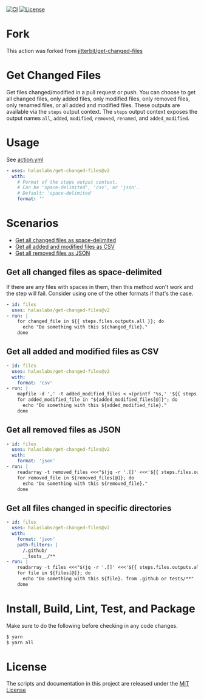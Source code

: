 [![CI](https://github.com/halaslabs/get-changed-files/actions/workflows/ci.yml/badge.svg?branch=main)](https://github.com/halaslabs/get-changed-files/actions/workflows/ci.yml)
[![License](https://img.shields.io/badge/license-MIT-green.svg)](LICENSE.txt)


# Fork

This action was forked from [jitterbit/get-changed-files](https://github.com/jitterbit/get-changed-files)

# Get Changed Files

Get files changed/modified in a pull request or push.
You can choose to get all changed files, only added files, only modified files, only removed files, only renamed files, or all added and modified files.
These outputs are available via the `steps` output context.
The `steps` output context exposes the output names `all`, `added`, `modified`, `removed`, `renamed`, and `added_modified`.

# Usage

See [action.yml](action.yml)

```yaml
- uses: halaslabs/get-changed-files@v2
  with:
    # Format of the steps output context.
    # Can be 'space-delimited', 'csv', or 'json'.
    # Default: 'space-delimited'
    format: ''
```

# Scenarios

- [Get all changed files as space-delimited](#get-all-changed-files-as-space-delimited)
- [Get all added and modified files as CSV](#get-all-added-and-modified-files-as-csv)
- [Get all removed files as JSON](#get-all-removed-files-as-json)

## Get all changed files as space-delimited

If there are any files with spaces in them, then this method won't work and the step will fail.
Consider using one of the other formats if that's the case.

```yaml
- id: files
  uses: halaslabs/get-changed-files@v2
- run: |
    for changed_file in ${{ steps.files.outputs.all }}; do
      echo "Do something with this ${changed_file}."
    done
```

## Get all added and modified files as CSV

```yaml
- id: files
  uses: halaslabs/get-changed-files@v2
  with:
    format: 'csv'
- run: |
    mapfile -d ',' -t added_modified_files < <(printf '%s,' '${{ steps.files.outputs.added_modified }}')
    for added_modified_file in "${added_modified_files[@]}"; do
      echo "Do something with this ${added_modified_file}."
    done
```

## Get all removed files as JSON

```yaml
- id: files
  uses: halaslabs/get-changed-files@v2
  with:
    format: 'json'
- run: |
    readarray -t removed_files <<<"$(jq -r '.[]' <<<'${{ steps.files.outputs.removed }}')"
    for removed_file in ${removed_files[@]}; do
      echo "Do something with this ${removed_file}."
    done
```

## Get all files changed in specific directories
```yaml
- id: files
  uses: halaslabs/get-changed-files@v2
  with:
    format: 'json'
    path-filters: |
      /.github/
      __tests__/**
- run: |
    readarray -t files <<<"$(jq -r '.[]' <<<'${{ steps.files.outputs.all }}')"
    for file in ${files[@]}; do
      echo "Do something with this ${file}. from .github or tests/**"
    done
```

# Install, Build, Lint, Test, and Package

Make sure to do the following before checking in any code changes.

```bash
$ yarn
$ yarn all
```

# License

The scripts and documentation in this project are released under the [MIT License](LICENSE)
